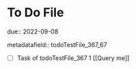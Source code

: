 # To Do File

due:: 2022-09-08

metadatafield:: todoTestFile_367_67

- [ ] Task of todoTestFile_367 1 [[Query me]]
